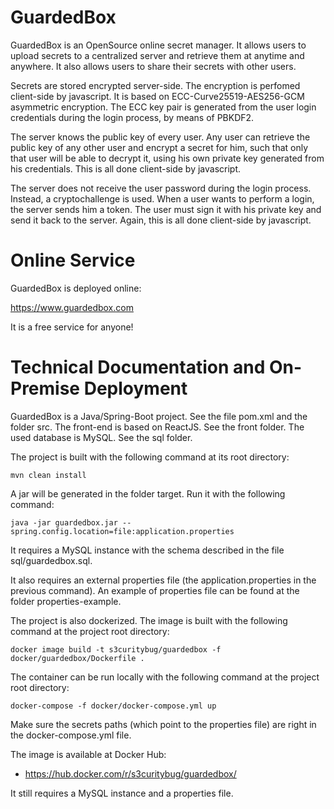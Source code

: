 # GuardedBox

GuardedBox is an OpenSource online secret manager. It allows users to upload secrets to a centralized
server and retrieve them at anytime and anywhere. It also allows users to share their secrets with other
users.

Secrets are stored encrypted server-side. The encryption is perfomed client-side by javascript. It is 
based on ECC-Curve25519-AES256-GCM asymmetric encryption. The ECC key pair is generated from the user login
credentials during the login process, by means of PBKDF2.

The server knows the public key of every user. Any user can retrieve the public key of any other user and
encrypt a secret for him, such that only that user will be able to decrypt it, using his own private key
generated from his credentials. This is all done client-side by javascript.

The server does not receive the user password during the login process. Instead, a cryptochallenge is
used. When a user wants to perform a login, the server sends him a token. The user must sign it with
his private key and send it back to the server. Again, this is all done client-side by javascript.

# Online Service

GuardedBox is deployed online:

https://www.guardedbox.com

It is a free service for anyone!

# Technical Documentation and On-Premise Deployment

GuardedBox is a Java/Spring-Boot project. See the file pom.xml and the folder src.
The front-end is based on ReactJS. See the front folder.
The used database is MySQL. See the sql folder.

The project is built with the following command at its root directory:

```shell
mvn clean install
```

A jar will be generated in the folder target. Run it with the following command:

```shell
java -jar guardedbox.jar --spring.config.location=file:application.properties
```

It requires a MySQL instance with the schema described in the file sql/guardedbox.sql.

It also requires an external properties file (the application.properties in the previous command). An
example of properties file can be found at the folder properties-example.

The project is also dockerized. The image is built with the following command at the project root directory:

```shell
docker image build -t s3curitybug/guardedbox -f docker/guardedbox/Dockerfile .
```

The container can be run locally with the following command at the project root directory:

```shell
docker-compose -f docker/docker-compose.yml up
```

Make sure the secrets paths (which point to the properties file) are right in the docker-compose.yml file.

The image is available at Docker Hub:

- https://hub.docker.com/r/s3curitybug/guardedbox/

It still requires a MySQL instance and a properties file.
